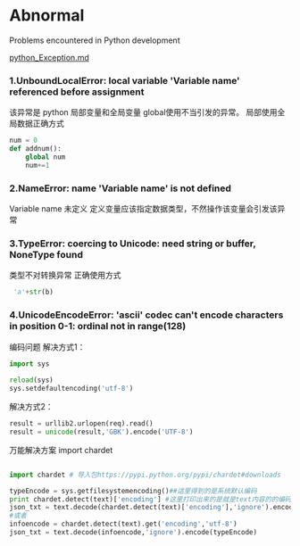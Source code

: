 # Abnormal
Problems encountered in Python development

[python_Exception.md](https://github.com/luck-fc/Abnormal/blob/master/python_Exception.md)

### 1.UnboundLocalError: local variable 'Variable name' referenced before assignment
该异常是 python 局部变量和全局变量 global使用不当引发的异常。 
局部使用全局数据正确方式
~~~python
num = 0
def addnum():
	global num
	num+=1
~~~

### 2.NameError: name 'Variable name' is not defined
Variable name 未定义 定义变量应该指定数据类型，不然操作该变量会引发该异常

### 3.TypeError: coercing to Unicode: need string or buffer, NoneType found
类型不对转换异常
正确使用方式
~~~python
 'a'+str(b)
~~~

### 4.UnicodeEncodeError: 'ascii' codec can't encode characters in position 0-1: ordinal not in range(128)
编码问题
解决方式1：
~~~python
import sys
 
reload(sys)
sys.setdefaultencoding('utf-8')
~~~
解决方式2：
~~~python
result = urllib2.urlopen(req).read()
result = unicode(result,'GBK').encode('UTF-8')
~~~
万能解决方案
import chardet

~~~python

import chardet # 导入包https://pypi.python.org/pypi/chardet#downloads

typeEncode = sys.getfilesystemencoding()##這里得到的是系统默认编码
print chardet.detect(text)['encoding'] #这里打印出来的是就是text内容的的编码 
json_txt = text.decode(chardet.detect(text)['encoding'],'ignore').encode(typeEncode)
#或者 
infoencode = chardet.detect(text).get('encoding','utf-8')
json_txt = text.decode(infoencode,'ignore').encode(typeEncode)
~~~